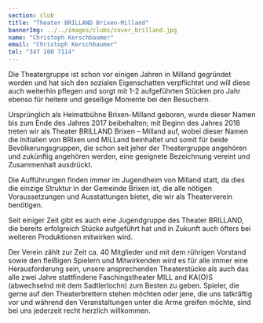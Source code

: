 ```yaml
---
section: club
title: "Theater BRILLAND Brixen-Milland"
bannerImg: ../../images/clubs/cover_brilland.jpg
name: "Christoph Kerschbaumer"
email: "Christoph Kerschbaumer"
tel: "347 100 7114"
---
```


Die Theatergruppe ist schon vor einigen Jahren in Milland gegründet worden und hat sich den sozialen Eigenschatten verpflichtet und will diese auch weiterhin pflegen und sorgt mit 1-2 aufgeführten Stücken pro Jahr ebenso für heitere und gesellige Momente bei den Besuchern.

Ursprünglich als Heimatbühne Brixen-Milland geboren, wurde dieser Namen bis zum Ende des Jahres 2017 beibehalten; mit Beginn des Jahres 2018 treten wir als Theater BRILLAND  Brixen – Milland auf, wobei dieser Namen die Initialien von BRIxen und MILLand beinhaltet und somit für beide Bevölkerungsgruppen, die schon seit jeher der Theatergruppe angehören und zukünftig angehören werden,  eine geeignete Bezeichnung vereint und Zusammenhalt ausdrückt.

Die Aufführungen finden immer im Jugendheim von Milland statt, da dies die einzige Struktur in der Gemeinde Brixen ist, die alle nötigen Voraussetzungen und Ausstattungen bietet, die wir als Theaterverein benötigen.

Seit einiger Zeit gibt es auch eine Jugendgruppe des Theater BRILLAND, die bereits erfolgreich Stücke aufgeführt hat und in Zukunft auch öfters bei weiteren Produktionen mitwirken wird. 

Der Verein zählt zur Zeit ca. 40 Mitglieder und mit dem rührigen Vorstand sowie den fleißigen Spielern und Mitwirkenden wird es für alle immer eine Herausforderung sein, unsere ansprechenden Theaterstücke als auch das alle zwei Jahre stattfindene Faschingstheater MILL and KA(O)S (abwechselnd mit dem Sadtlerlochn) zum Besten zu geben.
Spieler, die gerne auf den Theaterbrettern stehen möchten oder jene, die uns tatkräftig vor und während den Veranstaltungen unter die Arme greifen möchte, sind bei uns jederzeit recht herzlich willkommen.

